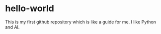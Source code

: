# hello-world
This is my first github repository which is like a guide for me.
I like Python and AI.

